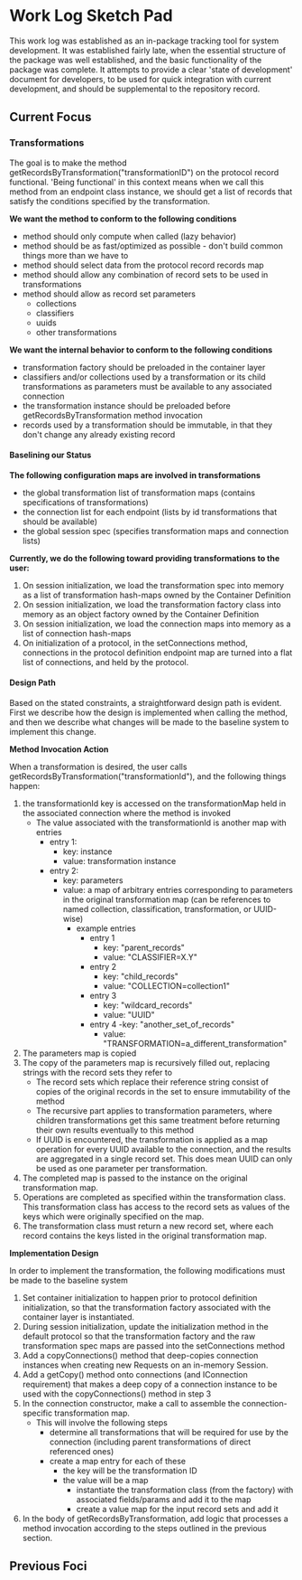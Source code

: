 # Work Log Sketch Pad

This work log was established as an in-package tracking tool for
system development. It was established fairly late, when the essential
structure of the package was well established, and the basic functionality
of the package was complete. It attempts to provide a clear
'state of development' document for developers, to be used for quick integration
with current development, and should be supplemental to the repository record.


## Current Focus

### Transformations

The goal is to make the method getRecordsByTransformation("transformationID")
on the protocol record functional. 'Being functional' in this context means
when we call this method from an endpoint class instance, we should get a list
of records that satisfy the conditions specified by the transformation.

**We want the method to conform to the following conditions**

- method should only compute when called (lazy behavior)
- method should be as fast/optimized as possible - don't build common things more than we have to
- method should select data from the protocol record records map
- method should allow any combination of record sets to be used in transformations
- method should allow as record set parameters
    - collections
    - classifiers
    - uuids
    - other transformations

**We want the internal behavior to conform to the following conditions**

- transformation factory should be preloaded in the container layer
- classifiers and/or collections used by a transformation or its child transformations as parameters must be available to any associated connection
- the transformation instance should be preloaded before getRecordsByTransformation method invocation
- records used by a transformation should be immutable, in that they don't change any already existing record

#### Baselining our Status

**The following configuration maps are involved in transformations**

- the global transformation list of transformation maps (contains specifications of transformations)
- the connection list for each endpoint (lists by id transformations that should be available)
- the global session spec (specifies transformation maps and connection lists)

**Currently, we do the following toward providing transformations to the user:**

1. On session initialization, we load the transformation spec into memory as
a list of transformation hash-maps owned by the Container Definition
2. On session initialization, we load the transformation factory class into memory
as an object factory owned by the Container Definition
3. On session initialization, we load the connection maps into memory as a list
of connection hash-maps
4. On initialization of a protocol, in the setConnections method, connections in
the protocol definition endpoint map are turned into a flat list of connections,
and held by the protocol.

#### Design Path

Based on the stated constraints, a straightforward design path is evident. First we describe how the design is implemented when calling the method, and then we describe what changes will be made to the baseline system to implement this change.

**Method Invocation Action**

When a transformation is desired, the user calls getRecordsByTransformation("transformationId"), and the following things happen:


1. the transformationId key is accessed on the transformationMap held in the associated connection where the method is invoked
    - The value associated with the transformationId is another map with entries
        - entry 1:
            - key: instance
            - value: transformation instance
        - entry 2:
            - key: parameters
            - value: a map of arbitrary entries corresponding to parameters in the original transformation map (can be references to named collection, classification, transformation, or UUID-wise)
                - example entries
                    - entry 1
                        - key: "parent_records"
                        - value: "CLASSIFIER=X.Y"
                    - entry 2
                        - key: "child_records"
                        - value: "COLLECTION=collection1"
                    - entry 3
                        - key: "wildcard_records"
                        - value: "UUID"
                    - entry 4
                        -key: "another_set_of_records"
                        - value: "TRANSFORMATION=a_different_transformation"
2. The parameters map is copied
3. The copy of the parameters map is recursively filled out, replacing strings with the record sets they refer to
    - The record sets which replace their reference string consist of copies of the original records in the set to ensure immutability of the method
    - The recursive part applies to transformation parameters, where children transformations get this same treatment before returning their own results eventually to this method
    - If UUID is encountered, the transformation is applied as a map operation for every UUID available to the connection, and the results are aggregated in a single record set. This does mean UUID can only be used as one parameter per transformation.
4. The completed map is passed to the instance on the original transformation map.
5. Operations are completed as specified within the transformation class. This transformation class has access to the record sets as values of the keys which were originally specified on the map.
6. The transformation class must return a new record set, where each record contains the keys listed in the original transformation map.

**Implementation Design**

In order to implement the transformation, the following modifications must be made to the baseline system

1. Set container initialization to happen prior to protocol definition initialization, so that the transformation factory associated with the container layer is instantiated.
2. During session initialization, update the initialization method in the default protocol so that the transformation factory and the raw transformation spec maps are passed into the setConnections method
3. Add a copyConnections() method that deep-copies connection instances when creating new Requests on an in-memory Session.
4. Add a getCopy() method onto connections (and IConnection requirement) that makes a deep copy of a connection instance to be used with the copyConnections() method in step 3
5. In the connection constructor, make a call to assemble the connection-specific transformation map.
    - This will involve the following steps
        - determine all transformations that will be required for use by the connection (including parent transformations of direct referenced ones)
        - create a map entry for each of these
            - the key will be the transformation ID
            - the value will be a map
                - instantiate the transformation class (from the factory) with associated fields/params and add it to the map
                - create a value map for the input record sets and add it
6. In the body of getRecordsByTransformation, add logic that processes a method invocation according to the steps outlined in the previous section.

## Previous Foci
